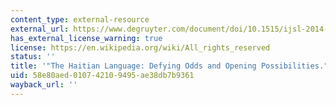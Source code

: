 ```yaml
---
content_type: external-resource
external_url: https://www.degruyter.com/document/doi/10.1515/ijsl-2014-0054/html?lang=en
has_external_license_warning: true
license: https://en.wikipedia.org/wiki/All_rights_reserved
status: ''
title: '"The Haitian Language: Defying Odds and Opening Possibilities."'
uid: 58e80aed-0107-4210-9495-ae38db7b9361
wayback_url: ''
---
```

